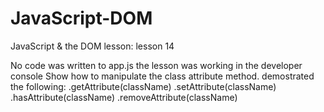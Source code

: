 # JavaScript-DOM

JavaScript & the DOM lesson: lesson 14

No code was written to app.js
the lesson was working in the developer console
Show how to manipulate the class attribute method.
demostrated the following:
.getAttribute(className)
.setAttribute(className)
.hasAttribute(className)
.removeAttribute(className)
